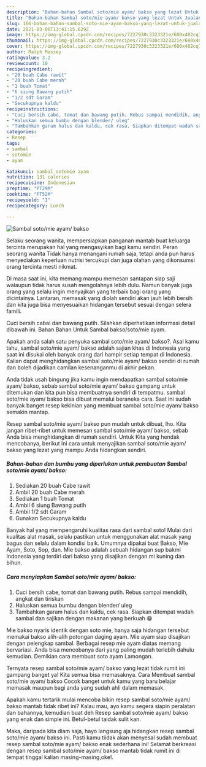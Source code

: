```yaml
---
description: "Bahan-bahan Sambal soto/mie ayam/ bakso yang lezat Untuk Jualan"
title: "Bahan-bahan Sambal soto/mie ayam/ bakso yang lezat Untuk Jualan"
slug: 166-bahan-bahan-sambal-soto-mie-ayam-bakso-yang-lezat-untuk-jualan
date: 2021-03-06T13:41:15.629Z
image: https://img-global.cpcdn.com/recipes/7227930c3323321e/680x482cq70/sambal-sotomie-ayam-bakso-foto-resep-utama.jpg
thumbnail: https://img-global.cpcdn.com/recipes/7227930c3323321e/680x482cq70/sambal-sotomie-ayam-bakso-foto-resep-utama.jpg
cover: https://img-global.cpcdn.com/recipes/7227930c3323321e/680x482cq70/sambal-sotomie-ayam-bakso-foto-resep-utama.jpg
author: Ralph Massey
ratingvalue: 3.2
reviewcount: 10
recipeingredient:
- "20 buah Cabe rawit"
- "20 buah Cabe merah"
- "1 buah Tomat"
- "6 siung Bawang putih"
- "1/2 sdt Garam"
- "Secukupnya kaldu"
recipeinstructions:
- "Cuci bersih cabe, tomat dan bawang putih. Rebus sampai mendidih, angkat dan tiriskan"
- "Haluskan semua bumbu dengan blender/ uleg"
- "Tambahkan garam halus dan kaldu, cek rasa. Siapkan ditempat wadah sambal dan sajikan dengan makanan yang berkuah 😁"
categories:
- Resep
tags:
- sambal
- sotomie
- ayam

katakunci: sambal sotomie ayam 
nutrition: 131 calories
recipecuisine: Indonesian
preptime: "PT29M"
cooktime: "PT52M"
recipeyield: "1"
recipecategory: Lunch

---
```



![Sambal soto/mie ayam/ bakso](https://img-global.cpcdn.com/recipes/7227930c3323321e/680x482cq70/sambal-sotomie-ayam-bakso-foto-resep-utama.jpg)

Selaku seorang wanita, mempersiapkan panganan mantab buat keluarga tercinta merupakan hal yang mengasyikan bagi kamu sendiri. Peran seorang  wanita Tidak hanya menangani rumah saja, tetapi anda pun harus menyediakan keperluan nutrisi tercukupi dan juga olahan yang dikonsumsi orang tercinta mesti nikmat.

Di masa  saat ini, kita memang mampu memesan santapan siap saji walaupun tidak harus susah mengolahnya lebih dulu. Namun banyak juga orang yang selalu ingin menyajikan yang terbaik bagi orang yang dicintainya. Lantaran, memasak yang diolah sendiri akan jauh lebih bersih dan kita juga bisa menyesuaikan hidangan tersebut sesuai dengan selera famili. 

Cuci bersih cabai dan bawang putih. Silahkan diperhatikan informasi detail dibawah ini. Bahan Bahan Untuk Sambal bakso/soto/mie ayam.

Apakah anda salah satu penyuka sambal soto/mie ayam/ bakso?. Asal kamu tahu, sambal soto/mie ayam/ bakso adalah sajian khas di Indonesia yang saat ini disukai oleh banyak orang dari hampir setiap tempat di Indonesia. Kalian dapat menghidangkan sambal soto/mie ayam/ bakso sendiri di rumah dan boleh dijadikan camilan kesenanganmu di akhir pekan.

Anda tidak usah bingung jika kamu ingin mendapatkan sambal soto/mie ayam/ bakso, sebab sambal soto/mie ayam/ bakso gampang untuk ditemukan dan kita pun bisa membuatnya sendiri di tempatmu. sambal soto/mie ayam/ bakso bisa dibuat memalui beraneka cara. Saat ini sudah banyak banget resep kekinian yang membuat sambal soto/mie ayam/ bakso semakin mantap.

Resep sambal soto/mie ayam/ bakso pun mudah untuk dibuat, lho. Kita jangan ribet-ribet untuk memesan sambal soto/mie ayam/ bakso, sebab Anda bisa menghidangkan di rumah sendiri. Untuk Kita yang hendak mencobanya, berikut ini cara untuk menyajikan sambal soto/mie ayam/ bakso yang lezat yang mampu Anda hidangkan sendiri.

<!--inarticleads1-->

##### Bahan-bahan dan bumbu yang diperlukan untuk pembuatan Sambal soto/mie ayam/ bakso:

1. Sediakan 20 buah Cabe rawit
1. Ambil 20 buah Cabe merah
1. Sediakan 1 buah Tomat
1. Ambil 6 siung Bawang putih
1. Ambil 1/2 sdt Garam
1. Gunakan Secukupnya kaldu


Banyak hal yang mempengaruhi kualitas rasa dari sambal soto! Mulai dari kualitas alat masak, selalu pastikan untuk menggunakan alat masak yang bagus dan selalu dalam kondisi baik. Umumnya dipakai buat Bakso, Mie Ayam, Soto, Sop, dan. Mie bakso adalah sebuah hidangan sup bakmi Indonesia yang terdiri dari bakso yang disajikan dengan mi kuning dan bihun. 

<!--inarticleads2-->

##### Cara menyiapkan Sambal soto/mie ayam/ bakso:

1. Cuci bersih cabe, tomat dan bawang putih. Rebus sampai mendidih, angkat dan tiriskan
1. Haluskan semua bumbu dengan blender/ uleg
1. Tambahkan garam halus dan kaldu, cek rasa. Siapkan ditempat wadah sambal dan sajikan dengan makanan yang berkuah 😁


Mie bakso nyaris identik dengan soto mie, hanya saja hidangan tersebut memakai bakso alih-alih potongan daging ayam. Mie ayam siap disajikan dengan pelengkap sambal. Berbagai resep mie ayam diatas memang bervariasi. Anda bisa mencobanya dari yang paling mudah terlebih dahulu kemudian. Demikian cara membuat soto ayam Lamongan. 

Ternyata resep sambal soto/mie ayam/ bakso yang lezat tidak rumit ini gampang banget ya! Kita semua bisa memasaknya. Cara Membuat sambal soto/mie ayam/ bakso Cocok banget untuk kamu yang baru belajar memasak maupun bagi anda yang sudah ahli dalam memasak.

Apakah kamu tertarik mulai mencoba bikin resep sambal soto/mie ayam/ bakso mantab tidak ribet ini? Kalau mau, ayo kamu segera siapin peralatan dan bahannya, kemudian buat deh Resep sambal soto/mie ayam/ bakso yang enak dan simple ini. Betul-betul taidak sulit kan. 

Maka, daripada kita diam saja, hayo langsung aja hidangkan resep sambal soto/mie ayam/ bakso ini. Pasti kamu tiidak akan menyesal sudah membuat resep sambal soto/mie ayam/ bakso enak sederhana ini! Selamat berkreasi dengan resep sambal soto/mie ayam/ bakso mantab tidak rumit ini di tempat tinggal kalian masing-masing,oke!.

